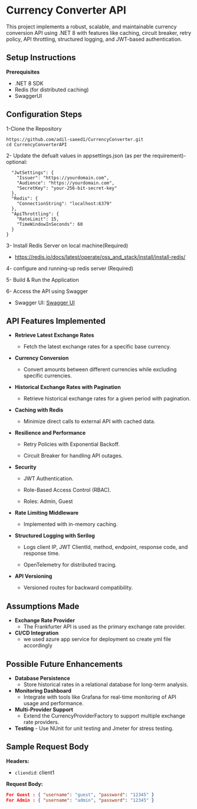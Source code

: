 
# Currency Converter API

This project implements a robust, scalable, and maintainable currency conversion API using .NET 8 with features like caching, circuit breaker, retry policy, API throttling, structured logging, and JWT-based authentication.

## Setup Instructions
   
   **Prerequisites**
 -  .NET 8 SDK
 - Redis (for distributed caching)
 - SwaggerUI

## Configuration Steps
1-Clone the Repository

    https://github.com/adil-saeed1/CurrencyConverter.git
    cd CurrencyConverterAPI

 
2- Update the defualt values in  appsettings.json (as per the requirement)-optional:
```json{
  "JwtSettings": {
    "Issuer": "https://yourdomain.com",
    "Audience": "https://yourdomain.com",
    "SecretKey": "your-256-bit-secret-key"
  },
  "Redis": {
    "ConnectionString": "localhost:6379"
  },
  "ApiThrottling": {
    "RateLimit": 15,
    "TimeWindowInSeconds": 60
  }
}
```
3- Install Redis Server on local machine(Required)
 - https://redis.io/docs/latest/operate/oss_and_stack/install/install-redis/
           
4- configure and running-up redis server (Required)

5- Build & Run the Application

6- Access the API using Swagger
 - Swagger UI: [Swagger UI](https://localhost:{port}/swagger/index.html)

## API Features Implemented

 -  **Retrieve Latest Exchange Rates**
    
    -   Fetch the latest exchange rates for a specific base currency.
        
 -  **Currency Conversion**
    
    -   Convert amounts between different currencies while excluding specific currencies.
        
 -  **Historical Exchange Rates with Pagination**
    
    -   Retrieve historical exchange rates for a given period with pagination.
        
 -  **Caching with Redis**
    
    -   Minimize direct calls to external API with cached data.
        
 -  **Resilience and Performance**
    
    -   Retry Policies with Exponential Backoff.
        
    -   Circuit Breaker for handling API outages.
        
 -  **Security**
    
    -   JWT Authentication.
        
    -   Role-Based Access Control (RBAC).
    -   Roles: Admin, Guest
        
 -  **Rate Limiting Middleware**
    
    -   Implemented with in-memory caching.
        
 -  **Structured Logging with Serilog**
    
    -   Logs client IP, JWT ClientId, method, endpoint, response code, and response time.
        
    -   OpenTelemetry for distributed tracing.
        
 -  **API Versioning**
    
    -   Versioned routes for backward compatibility.
   

 ## Assumptions Made
 -  **Exchange Rate Provider** 
    -   The Frankfurter API is used as the primary exchange rate provider.
 -  **CI/CD Integration** 
     - we used azure app service for deployment so create yml file
   accordingly
   
 ## Possible Future Enhancements
 -  **Database Persistence**    
    - Store historical rates in a relational database for long-term
   analysis.
 - **Monitoring Dashboard** 
     - Integrate with tools like Grafana for real-time monitoring of API
   usage and performance.
 -  **Multi-Provider Support** 
    - Extend the CurrencyProviderFactory to support multiple exchange rate
   providers.
   -  **Testing** 
    - Use NUnit for unit testing and Jmeter for stress testing.

## Sample Request Body

**Headers:**
- `cliendid`: client1

**Request Body:**
```json
For Guest : { "username": "guest", "password": "12345" }
For Admin : { "username": "admin", "password": "12345" }
```
